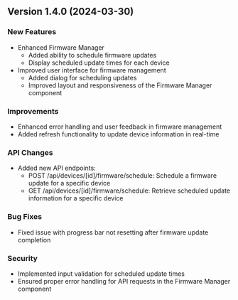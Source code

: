 ## Version 1.4.0 (2024-03-30)

### New Features
- Enhanced Firmware Manager
  - Added ability to schedule firmware updates
  - Display scheduled update times for each device
- Improved user interface for firmware management
  - Added dialog for scheduling updates
  - Improved layout and responsiveness of the Firmware Manager component

### Improvements
- Enhanced error handling and user feedback in firmware management
- Added refresh functionality to update device information in real-time

### API Changes
- Added new API endpoints:
  - POST /api/devices/[id]/firmware/schedule: Schedule a firmware update for a specific device
  - GET /api/devices/[id]/firmware/schedule: Retrieve scheduled update information for a specific device

### Bug Fixes
- Fixed issue with progress bar not resetting after firmware update completion

### Security
- Implemented input validation for scheduled update times
- Ensured proper error handling for API requests in the Firmware Manager component

